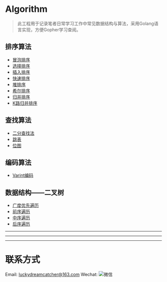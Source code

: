 # Algorithm

> 此工程用于记录笔者日常学习工作中常见数据结构与算法，采用Golang语言实现，方便Gopher学习查阅。

## 排序算法
- [冒泡排序](https://github.com/keepalive555/algorithm/blob/master/sort/bubble_sort.go)
- [选择排序](https://github.com/keepalive555/algorithm/blob/master/sort/simple_selection_sort.go)
- [插入排序](https://github.com/keepalive555/algorithm/blob/master/sort/insertion_sort.go)
- [快速排序](https://github.com/keepalive555/algorithm/blob/master/sort/quick_sort.go)
- [堆排序](https://github.com/keepalive555/algorithm/blob/master/sort/heap_sort.go)
- [希尔排序](https://github.com/keepalive555/algorithm/blob/master/sort/shell_sort.go)
- [归并排序](https://github.com/keepalive555/algorithm/blob/master/sort/merge_sort.go)
- [K路归并排序](https://github.com/keepalive555/algorithm/blob/master/sort/k_merge_sort.go)

## 查找算法
- [二分查找法](https://github.com/keepalive555/algorithm/blob/master/search/binary_search.go)
- [跳表](https://github.com/keepalive555/algorithm/blob/master/search/skiplist.go)
- [位图](https://github.com/keepalive555/algorithm/blob/master/search/bitmap.go)

## 编码算法
- [Varint编码](https://github.com/keepalive555/algorithm/blob/master/codec/varint.go)

## 数据结构——二叉树
- [广度优先遍历](https://github.com/keepalive555/algorithm/blob/master/tree/bfs.go)
- [前序遍历](https://github.com/keepalive555/algorithm/blob/master/tree/preorder_traversal.go)
- [中序遍历](https://github.com/keepalive555/algorithm/blob/master/tree/inorder_traversal.go)
- [后序遍历](https://github.com/keepalive555/algorithm/blob/master/tree/postorder_traversal.go)

---
---
---

# 联系方式

Email: luckydreamcatcher@163.com
Wechat: ![微信]()